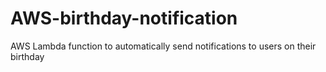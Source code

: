 # AWS-birthday-notification
AWS Lambda function to automatically send notifications to users on their birthday
